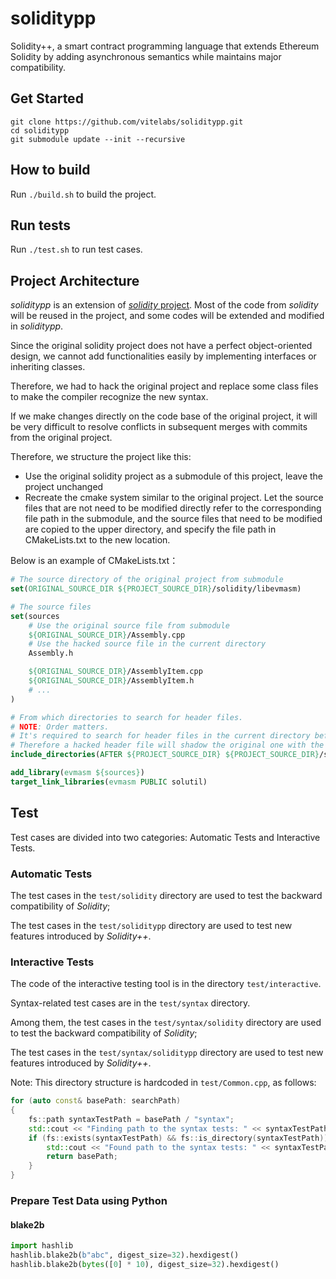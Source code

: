 # soliditypp
Solidity++, a smart contract programming language that extends Ethereum Solidity by adding asynchronous semantics while maintains major compatibility.

## Get Started
```shell
git clone https://github.com/vitelabs/soliditypp.git
cd soliditypp
git submodule update --init --recursive
```

## How to build
Run ```./build.sh``` to build the project.

## Run tests
Run ```./test.sh``` to run test cases.

## Project Architecture
*soliditypp* is an extension of  [*solidity* project](https://github.com/ethereum/solidity). 
Most of the code from *solidity* will be reused in the project, and some codes will be extended and modified in *soliditypp*.

Since the original solidity project does not have a perfect object-oriented design, we cannot add functionalities easily by implementing interfaces or inheriting classes.

Therefore, we had to hack the original project and replace some class files to make the compiler recognize the new syntax.

If we make changes directly on the code base of the original project, it will be very difficult to resolve conflicts in subsequent merges with commits from the original project.

Therefore, we structure the project like this:

* Use the original solidity project as a submodule of this project, leave the project unchanged
* Recreate the cmake system similar to the original project.
Let the source files that are not need to be modified directly refer to the corresponding file path in the submodule, 
and the source files that need to be modified are copied to the upper directory, and specify the file path in CMakeLists.txt to the new location.

Below is an example of CMakeLists.txt：

```cmake
# The source directory of the original project from submodule
set(ORIGINAL_SOURCE_DIR ${PROJECT_SOURCE_DIR}/solidity/libevmasm)

# The source files
set(sources
    # Use the original source file from submodule    
	${ORIGINAL_SOURCE_DIR}/Assembly.cpp
    # Use the hacked source file in the current directory
    Assembly.h

	${ORIGINAL_SOURCE_DIR}/AssemblyItem.cpp
	${ORIGINAL_SOURCE_DIR}/AssemblyItem.h
    # ...
)

# From which directories to search for header files.
# NOTE: Order matters. 
# It's required to search for header files in the current directory before searching in the directory from submodule.
# Therefore a hacked header file will shadow the original one with the same name.
include_directories(AFTER ${PROJECT_SOURCE_DIR} ${PROJECT_SOURCE_DIR}/solidity)

add_library(evmasm ${sources})
target_link_libraries(evmasm PUBLIC solutil)
```

## Test
Test cases are divided into two categories: Automatic Tests and Interactive Tests.

### Automatic Tests
The test cases in the ```test/solidity``` directory are used to test the backward compatibility of *Solidity*;

The test cases in the ```test/soliditypp``` directory are used to test new features introduced by *Solidity++*.

### Interactive Tests
The code of the interactive testing tool is in the directory ```test/interactive```.

Syntax-related test cases are in the ```test/syntax``` directory.

Among them, the test cases in the ```test/syntax/solidity``` directory are used to test the backward compatibility of *Solidity*;

The test cases in the ```test/syntax/soliditypp``` directory are used to test new features introduced by *Solidity++*.

Note: This directory structure is hardcoded in ```test/Common.cpp```, as follows:
```cpp
for (auto const& basePath: searchPath)
{
    fs::path syntaxTestPath = basePath / "syntax";
    std::cout << "Finding path to the syntax tests: " << syntaxTestPath << std::endl;
    if (fs::exists(syntaxTestPath) && fs::is_directory(syntaxTestPath)) {
        std::cout << "Found path to the syntax tests: " << syntaxTestPath << std::endl;
        return basePath;
    }
}
```

### Prepare Test Data using Python
#### blake2b
```python
import hashlib
hashlib.blake2b(b"abc", digest_size=32).hexdigest()
hashlib.blake2b(bytes([0] * 10), digest_size=32).hexdigest()
```
